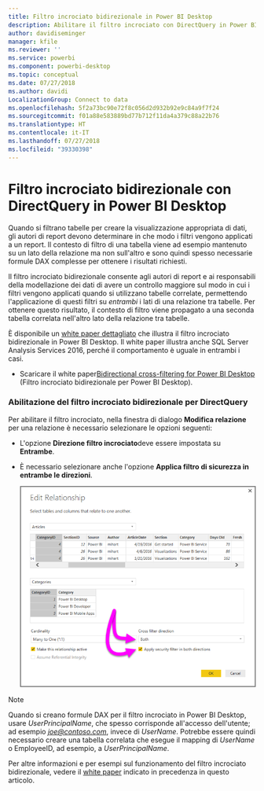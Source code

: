 ```yaml
---
title: Filtro incrociato bidirezionale in Power BI Desktop
description: Abilitare il filtro incrociato con DirectQuery in Power BI Desktop
author: davidiseminger
manager: kfile
ms.reviewer: ''
ms.service: powerbi
ms.component: powerbi-desktop
ms.topic: conceptual
ms.date: 07/27/2018
ms.author: davidi
LocalizationGroup: Connect to data
ms.openlocfilehash: 5f2a73bc90e72f8c056d2d932b92e9c84a9f7f24
ms.sourcegitcommit: f01a88e583889bd77b712f11da4a379c88a22b76
ms.translationtype: HT
ms.contentlocale: it-IT
ms.lasthandoff: 07/27/2018
ms.locfileid: "39330398"
---
```

# <a name="bidirectional-cross-filtering-using-directquery-in-power-bi-desktop"></a>Filtro incrociato bidirezionale con DirectQuery in Power BI Desktop

Quando si filtrano tabelle per creare la visualizzazione appropriata di dati, gli autori di report devono determinare in che modo i filtri vengono applicati a un report. Il contesto di filtro di una tabella viene ad esempio mantenuto su un lato della relazione ma non sull'altro e sono quindi spesso necessarie formule DAX complesse per ottenere i risultati richiesti.

Il filtro incrociato bidirezionale consente agli autori di report e ai responsabili della modellazione dei dati di avere un controllo maggiore sul modo in cui i filtri vengono applicati quando si utilizzano tabelle correlate, permettendo l'applicazione di questi filtri su *entrambi* i lati di una relazione tra tabelle. Per ottenere questo risultato, il contesto di filtro viene propagato a una seconda tabella correlata nell'altro lato della relazione tra tabelle.

È disponibile un [white paper dettagliato](http://download.microsoft.com/download/2/7/8/2782DF95-3E0D-40CD-BFC8-749A2882E109/Bidirectional%20cross-filtering%20in%20Analysis%20Services%202016%20and%20Power%20BI.docx) che illustra il filtro incrociato bidirezionale in Power BI Desktop. Il white paper illustra anche SQL Server Analysis Services 2016, perché il comportamento è uguale in entrambi i casi.

* Scaricare il white paper[Bidirectional cross-filtering for Power BI Desktop](http://download.microsoft.com/download/2/7/8/2782DF95-3E0D-40CD-BFC8-749A2882E109/Bidirectional%20cross-filtering%20in%20Analysis%20Services%202016%20and%20Power%20BI.docx) (Filtro incrociato bidirezionale per Power BI Desktop).

### <a name="enabling-bidirectional-cross-filtering-for-directquery"></a>Abilitazione del filtro incrociato bidirezionale per DirectQuery

Per abilitare il filtro incrociato, nella finestra di dialogo **Modifica relazione** per una relazione è necessario selezionare le opzioni seguenti:

* L'opzione **Direzione filtro incrociato**deve essere impostata su **Entrambe**.
* È necessario selezionare anche l'opzione **Applica filtro di sicurezza in entrambe le direzioni**.

  ![](media/desktop-bidirectional-filtering/bidirectional-filtering_2.png)

> [!NOTE]
> Quando si creano formule DAX per il filtro incrociato in Power BI Desktop, usare *UserPrincipalName*, che spesso corrisponde all'accesso dell'utente; ad esempio <em>joe@contoso.com</em>, invece di *UserName*. Potrebbe essere quindi necessario creare una tabella correlata che esegue il mapping di *UserName* o EmployeeID, ad esempio, a *UserPrincipalName*.

Per altre informazioni e per esempi sul funzionamento del filtro incrociato bidirezionale, vedere il [white paper](http://download.microsoft.com/download/2/7/8/2782DF95-3E0D-40CD-BFC8-749A2882E109/Bidirectional%20cross-filtering%20in%20Analysis%20Services%202016%20and%20Power%20BI.docx) indicato in precedenza in questo articolo.

